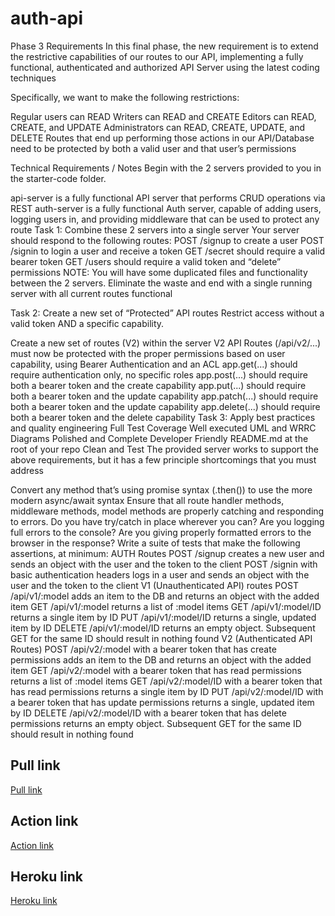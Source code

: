 # auth-api
Phase 3 Requirements
In this final phase, the new requirement is to extend the restrictive capabilities of our routes to our API, implementing a fully functional, authenticated and authorized API Server using the latest coding techniques

Specifically, we want to make the following restrictions:

Regular users can READ
Writers can READ and CREATE
Editors can READ, CREATE, and UPDATE
Administrators can READ, CREATE, UPDATE, and DELETE
Routes that end up performing those actions in our API/Database need to be protected by both a valid user and that user’s permissions

Technical Requirements / Notes
Begin with the 2 servers provided to you in the starter-code folder.

api-server is a fully functional API server that performs CRUD operations via REST
auth-server is a fully functional Auth server, capable of adding users, logging users in, and providing middleware that can be used to protect any route
Task 1: Combine these 2 servers into a single server
Your server should respond to the following routes:
POST /signup to create a user
POST /signin to login a user and receive a token
GET /secret should require a valid bearer token
GET /users should require a valid token and “delete” permissions
NOTE: You will have some duplicated files and functionality between the 2 servers. Eliminate the waste and end with a single running server with all current routes functional

Task 2: Create a new set of “Protected” API routes
Restrict access without a valid token AND a specific capability.

Create a new set of routes (V2) within the server
V2 API Routes (/api/v2/...) must now be protected with the proper permissions based on user capability, using Bearer Authentication and an ACL
app.get(...) should require authentication only, no specific roles
app.post(...) should require both a bearer token and the create capability
app.put(...) should require both a bearer token and the update capability
app.patch(...) should require both a bearer token and the update capability
app.delete(...) should require both a bearer token and the delete capability
Task 3: Apply best practices and quality engineering
Full Test Coverage
Well executed UML and WRRC Diagrams
Polished and Complete Developer Friendly README.md at the root of your repo
Clean and Test
The provided server works to support the above requirements, but it has a few principle shortcomings that you must address

Convert any method that’s using promise syntax (.then()) to use the more modern async/await syntax
Ensure that all route handler methods, middleware methods, model methods are properly catching and responding to errors.
Do you have try/catch in place wherever you can?
Are you logging full errors to the console?
Are you giving properly formatted errors to the browser in the response?
Write a suite of tests that make the following assertions, at minimum:
AUTH Routes
POST /signup creates a new user and sends an object with the user and the token to the client
POST /signin with basic authentication headers logs in a user and sends an object with the user and the token to the client
V1 (Unauthenticated API) routes
POST /api/v1/:model adds an item to the DB and returns an object with the added item
GET /api/v1/:model returns a list of :model items
GET /api/v1/:model/ID returns a single item by ID
PUT /api/v1/:model/ID returns a single, updated item by ID
DELETE /api/v1/:model/ID returns an empty object. Subsequent GET for the same ID should result in nothing found
V2 (Authenticated API Routes)
POST /api/v2/:model with a bearer token that has create permissions adds an item to the DB and returns an object with the added item
GET /api/v2/:model with a bearer token that has read permissions returns a list of :model items
GET /api/v2/:model/ID with a bearer token that has read permissions returns a single item by ID
PUT /api/v2/:model/ID with a bearer token that has update permissions returns a single, updated item by ID
DELETE /api/v2/:model/ID with a bearer token that has delete permissions returns an empty object. Subsequent GET for the same ID should result in nothing found


## Pull link

[Pull link](https://github.com/AhmadAmaireh/auth-api/pull/1)

## Action link

[Action link](https://github.com/AhmadAmaireh/auth-api/actions)

## Heroku link

[Heroku link](https://ahmadauth-api.herokuapp.com/)

